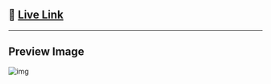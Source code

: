 ## 🔗 [**Live Link**](https://webpage-11-ineuron.netlify.app/)

---

## Preview Image

![img](./preview.png)
